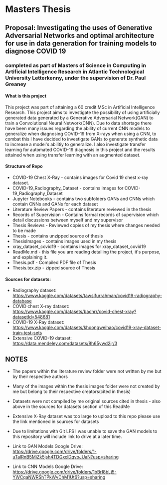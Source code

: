 # Masters Thesis
## Proposal: Investigating the uses of Generative Adversarial Networks and optimal architecture for use in data generation for training models to diagnose COVID 19
### completed as part of Masters of Science in Computing in Artificial Intelligence Research in Atlantic Technological University Letterkenny, under the supervision of Dr. Paul Greaney

#### What is this project
This project was part of attaining a 60 credit MSc in Artificial Intelligence Research.  This project aims to investigate the possibility of using artificially generated data generated by a Generative Adversarial Network(GAN) to train a Convolutional Neural Network(CNN).  Due to data shortage there have been many issues regarding the ability of current CNN models to generalize when diagnosing COVID-19 from X-rays when using a CNN, to combat this I have decided to investigate GANs to generate synthetic data to increase a model's abilitiy to generalize.  I also investigate transfer learning for automated COVID-19 diagnosis in this project and the results attained when using transfer learning with an augmented dataset.

#### Structure of Repo
+ COVID-19 Chest X-Ray - contains images for Covid 19 chest x-ray dataset.
+ COVID-19_Radiography_Dataset - contains images for COVID-19_Radiography_Dataset
+ Jupyter Notebooks - contains two subfolders GANs and CNNs which contain CNNs and GANs for each dataset
+ Literature Review Papers - contains literature reviewed in the thesis
+ Records of Supervision - Contains formal records of supervision which detail discussions between myself and my supervisor
+ Thesis Reviews - Reviewed copies of my thesis where changes needed to be made
+ Thesis - contains unzipped source of thesis
+ ThesisImages - contains images used in my thesis
+ xray_dataset_covid19 - contains images for xray_dataset_covid19
+ ReadMe.md - this file you are reading detailing the project, it's purpose, and explaining it.
+ Thesis.pdf - Compiled PDF file of Thesis
+ Thesis.tex.zip - zipped source of Thesis  

#### Sources for datasets:

+ Radiography dataset: https://www.kaggle.com/datasets/tawsifurrahman/covid19-radiography-database 
+ COVID chest X-ray dataset: https://www.kaggle.com/datasets/bachrr/covid-chest-xray?datasetId=548681
+ COVID-19 X-Ray dataset: https://www.kaggle.com/datasets/khoongweihao/covid19-xray-dataset-train-test-sets
+ Extensive COVID-19 dataset: https://data.mendeley.com/datasets/8h65ywd2jr/3

## NOTES
+ The papers within the literature review folder were not written by me but by their respective authors
+ Many of the images within the thesis images folder were not created by me but belong to their respective creators(cited in thesis)
+ Datasets were not compiled by me original sources cited in thesis - also above in the sources for datasets section of this ReadMe
+ Extensive X-Ray dataset was too large to upload to this repo please use the link mentioned in sources for datasets
+ Due to limitations with Git LFS I was unable to save the GAN models to this repository will include link to drive at a later time.

+ Link to GAN Models Google Drive: https://drive.google.com/drive/folders/1-uTalRnB5MiZk5jsh4TDGxclDqvoJUaN?usp=sharing
+ Link to CNN Models Google Drive: https://drive.google.com/drive/folders/1bBrI8bLj5-YWCqaNWRShTPkWvDhM1Ut6?usp=sharing
